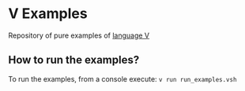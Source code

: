 # V Examples
Repository of pure examples of [language V](https://github.com/vlang/v)

## How to run the examples?
To run the examples, from a console execute: `v run run_examples.vsh`


